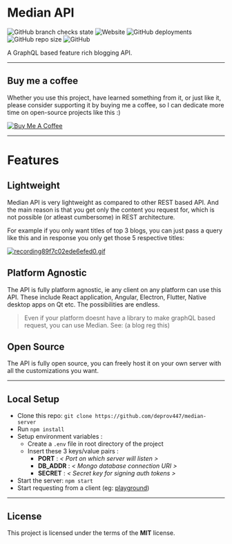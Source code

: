 
# Median API

![GitHub branch checks state](https://img.shields.io/github/checks-status/deprov447/median-server/master?style=for-the-badge)
![Website](https://img.shields.io/website?style=for-the-badge&url=https%3A%2F%2Fserver-median.herokuapp.com)
![GitHub deployments](https://img.shields.io/github/deployments/deprov447/median-server/server-median?style=for-the-badge)
![GitHub repo size](https://img.shields.io/github/repo-size/deprov447/median-server?label=Size&style=for-the-badge)
![GitHub](https://img.shields.io/github/license/deprov447/median-server?style=for-the-badge)

A GraphQL based feature rich blogging API.


---

## Buy me a coffee

Whether you use this project, have learned something from it, or just like it, please consider supporting it by buying me a coffee, so I can dedicate more time on open-source projects like this :)

<a href="https://www.buymeacoffee.com/deprov447" target="_blank"><img src="https://www.buymeacoffee.com/assets/img/guidelines/download-assets-sm-1.svg" alt="Buy Me A Coffee" ></a>

---

# Features

## Lightweight

Median API is very lightweight as compared to other REST based API. And the main reason is that you get only the content you request for, which is not possible (or atleast cumbersome) in REST architecture.

For example if you only want titles of top 3 blogs, you can just pass a query like this and in response you only get those 5 respective titles:

[![recording89f7c02ede6efed0.gif](https://s9.gifyu.com/images/recording89f7c02ede6efed0.gif)](https://gifyu.com/image/J5h1)

## Platform Agnostic

The API is fully platform agnostic, ie any client on any platform can use this API. These include React application, Angular, Electron, Flutter, Native desktop apps on Qt etc. The possibilities are endless.

> Even if your platform doesnt have a library to make graphQL based request, you can use Median. See: (a blog reg this)

## Open Source

The API is fully open source, you can freely host it on your own server with all the customizations you want.

---

## Local Setup

- Clone this repo: `git clone https://github.com/deprov447/median-server`
- Run `npm install`
- Setup environment variables : 
	- Create a `.env` file in root directory of the project
	- Insert these 3 keys/value pairs :
		- **PORT** : *< Port on which server will listen >*
		- **DB_ADDR** : *< Mongo database connection URI >*
		- **SECRET** : *< Secret key for signing auth tokens >*
- Start the server: `npm start` 
- Start requesting from a client (eg: [playground](https://server-median.herokuapp.com/client))

---

## License

This project is licensed under the terms of the **MIT** license.


